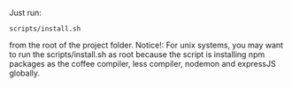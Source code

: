 Just run:

    scripts/install.sh
    
from the root of the project folder.
Notice!: For unix systems, you may want to run the scripts/install.sh as root
because the script is installing npm packages as the coffee compiler, less compiler, nodemon and expressJS globally.